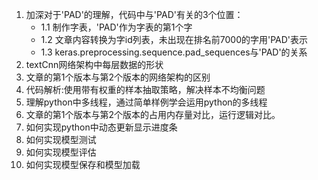 1. 加深对于'PAD'的理解，代码中与'PAD'有关的3个位置：
    * 1.1 制作字表，'PAD'作为字表的第1个字
    * 1.2 文章内容转换为字id列表，未出现在排名前7000的字用'PAD'表示
    * 1.3 keras.preprocessing.sequence.pad_sequences与'PAD'的关系 
2. textCnn网络架构中每层数据的形状
3. 文章的第1个版本与第2个版本的网络架构的区别
4. 代码解析:使用带有权重的样本抽取策略，解决样本不均衡问题
5. 理解python中多线程，通过简单样例学会运用python的多线程
6. 文章的第1个版本与第2个版本的占用内存量对比，运行逻辑对比。
7. 如何实现python中动态更新显示进度条
8. 如何实现模型测试
9. 如何实现模型评估
10. 如何实现模型保存和模型加载

